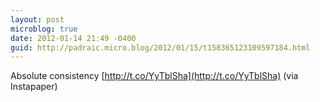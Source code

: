 ```yaml
---
layout: post
microblog: true
date: 2012-01-14 21:49 -0400
guid: http://padraic.micro.blog/2012/01/15/t158365123109597184.html
---
```

Absolute consistency
    [http://t.co/YyTblSha](http://t.co/YyTblSha) (via Instapaper)
